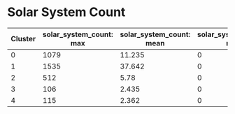 # Solar System Count

|   Cluster |   solar_system_count: max |   solar_system_count: mean |   solar_system_count: min |
|-----------|---------------------------|----------------------------|---------------------------|
|         0 |                      1079 |                     11.235 |                         0 |
|         1 |                      1535 |                     37.642 |                         0 |
|         2 |                       512 |                      5.78  |                         0 |
|         3 |                       106 |                      2.435 |                         0 |
|         4 |                       115 |                      2.362 |                         0 |